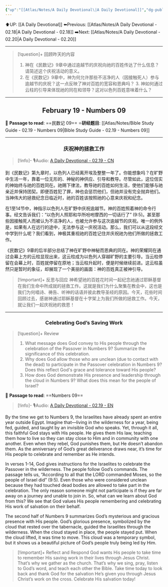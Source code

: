 ```yaml
---
{"up":"[[Atlas/Notes/A Daily Devotional\|A Daily Devotional]]","dg-publish":true,"permalink":"/atlas/notes/a-daily-devotional-02-19/","dgPassFrontmatter":true}
---
```


 ⬆️UP: [[A Daily Devotional]]
⬅️Previous: [[Atlas/Notes/A Daily Devotional - 02.18\|A Daily Devotional - 02.18]]
➡️Next: [[Atlas/Notes/A Daily Devotional - 02.20\|A Daily Devotional - 02.20]]

---

> [!question]+ 回顾昨天的内容
> 1. 神在《民数记》9章中通过逾越节的庆祝向祂的百姓传达了什么信息？请简述这个庆祝活动的意义。
> 2. ⁠在《民数记》9章中，神为何允许那些不洁净的人（因接触死人）参与逾越节的庆祝？这一点反映了神对百姓的宽容和恩典吗？
> 3.⁠ ⁠神如何通过云柱的引导来体现祂的同在和领导？这对以色列百姓意味着什么？


---
## <center>February 19 - Numbers 09</center>

📖 **Passage to read**: ==民数记 09==
⭐**研经题目**: [[Atlas/Notes/Bible Study Guide - 02.19 - Numbers 09\|Bible Study Guide - 02.19 - Numbers 09]]

---
### <center>庆祝神的拯救工作</center>

> [!info]- 🎙️Audio: [A Daily Devotional - 02.19 - CN]()

到《民数记》第九章时，以色列人已经离开埃及整整一年了。你能想象吗？在旷野中生活一年，靠着一位无形的、神秘的神供应、引导和教导。尽管如此，这位信实的神始终与祂的百姓同在。祂赐下律法，教导祂的百姓如何生活，使他们能够与祂亲近并保持团契。即便百姓犯了罪，神也会惩罚他们，但祂并没有完全抛弃他们。当神伟大的拯救纪念日临近时，祂的百姓该按照祂的心意来庆祝和纪念。

在1至14节中，神指示以色列人在旷野中庆祝逾越节。神的百姓照着神的命令行事。经文告诉我们：“以色列人照耶和华所吩咐摩西的一切话行了” (9:5)。甚至那些因接触死人而被认为不洁净的人，也被允许参与这次逾越节的庆祝。唯一的例外是，如果有人在远行的途中，无法参与这一庆祝活动。那么，我们可以从这段经文中学到什么呢？我们看到，神极其重视祂的百姓记住并庆祝祂为他们所做的拯救工作。

《民数记》9章的后半部分总结了神在旷野中神秘而恩典的同在。神的荣耀同在通过会幕上方的云柱显现出来，这云柱成为以色列人穿越旷野的主要引导。当云柱停留在会幕上时，百姓就停留在原地；当云柱升起时，便是时候继续前进。这云柱虽然只是暂时的象征，却展现了一个美丽的画面：神的百姓真正被神引导。

> [!important]+ 反思与回应
神希望祂的百姓花时间一起纪念祂通过耶稣基督在我们生命中所成就的拯救工作。这就是我们为什么聚集在教会中，这也是我们为何唱诗、祷告、听神的话语并彼此教导圣经的原因。今天，花些时间回顾过去，感谢神通过耶稣基督在十字架上为我们所做的拯救工作。今天，就让我们一起庆祝祂的救恩！


---
### <center>Celebrating God’s Saving Work</center>

> [!question]+ Review
> 1. ⁠What message does God convey to His people through the celebration of the Passover in Numbers 9? Summarize the significance of this celebration.
> 2. ⁠Why does God allow those who are unclean (due to contact with the dead) to participate in the Passover celebration in Numbers 9? Does this reflect God's grace and tolerance toward His people?
> 3. ⁠How does God demonstrate His presence and leadership through the cloud in Numbers 9? What does this mean for the people of Israel?

📖 **Passage to read**: ==Numbers 09==

> [!info]- 🎙️Audio: [A Daily Devotional - 02.19 - EN]()  

By the time we get to Numbers 9, the Israelites have already spent an entire year outside Egypt. Imagine that—living in the wilderness for a year, being fed, guided, and taught by an invisible God who speaks. Yet, through it all, this faithful God stays with His people. He gives them His law, teaching them how to live so they can stay close to Him and in community with one another. Even when they rebel, God punishes them, but He doesn’t abandon them. As the anniversary of God’s great deliverance draws near, it’s time for His people to celebrate and remember as He intends.

In verses 1-14, God gives instructions for the Israelites to celebrate the Passover in the wilderness. The people follow God’s commands. The passage tells us, “According to all that the LORD commanded Moses, so the people of Israel did” (9:5). Even those who were considered unclean because they had touched dead bodies are allowed to take part in the celebration. The only reason someone might not participate is if they are far away on a journey and unable to join in. So, what can we learn about God from this? We see that God values His people remembering and celebrating His work of salvation on their behalf.

The second half of Numbers 9 summarizes God’s mysterious and gracious presence with His people. God’s glorious presence, symbolized by the cloud that rested over the tabernacle, guided the Israelites through the wilderness. When the cloud stayed in place, the people stayed put. When the cloud lifted, it was time to move. This cloud was a temporary symbol, but it shows us a beautiful picture of God’s people truly being led by Him.

> [!important]+ Reflect and Respond
God wants His people to take time to remember His saving work in their lives through Jesus Christ. That’s why we gather as the church. That’s why we sing, pray, listen to God’s word, and teach each other the Bible. Take time today to look back and thank God for the salvation He’s given you through Jesus Christ’s work on the cross. Celebrate His salvation today!




















